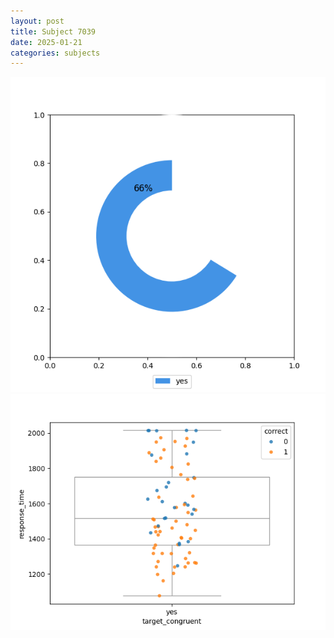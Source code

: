 ```yaml
---
layout: post
title: Subject 7039
date: 2025-01-21
categories: subjects
---
```


![](data/7039/run-1/7039_accuracy_target_congruence.png)
![](data/7039/run-1/7039_rt_congruence.png)
